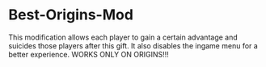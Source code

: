 # Best-Origins-Mod
This modification allows each player to gain a certain advantage and suicides those players after this gift. It also disables the ingame menu for a better experience.
WORKS ONLY ON ORIGINS!!!
